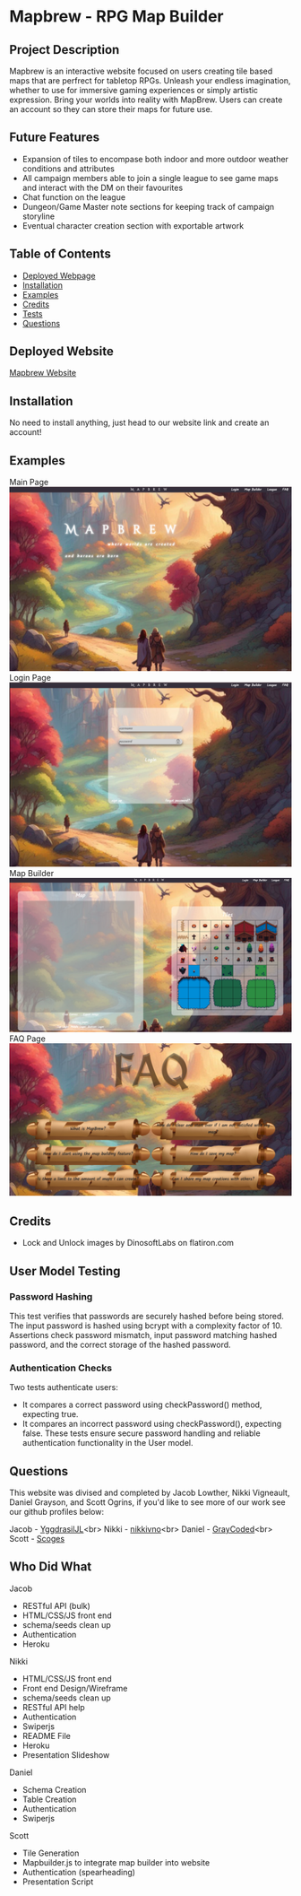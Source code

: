 # Mapbrew - RPG Map Builder

## Project Description

Mapbrew is an interactive website focused on users creating tile based maps that are perfrect for tabletop RPGs. Unleash your endless imagination, whether to use for immersive gaming experiences or simply artistic expression. Bring your worlds into reality with MapBrew. Users can create an account so they can store their maps for future use. 

## Future Features

- Expansion of tiles to encompase both indoor and more outdoor weather conditions and attributes
- All campaign members able to join a single league to see game maps and interact with the DM on their favourites 
- Chat function on the league 
- Dungeon/Game Master note sections for keeping track of campaign storyline
- Eventual character creation section with exportable artwork


## Table of Contents

- [Deployed Webpage](#deployedpage)
- [Installation](#installation)
- [Examples](#examples)
- [Credits](#credits)
- [Tests](#tests)
- [Questions](#questions)

## Deployed Website <a id='deployedpage'></a> 

[Mapbrew Website](https://mapbrew-websitee-20a575919a4b.herokuapp.com)

## Installation <a id="installation"></a>

No need to install anything, just head to our website link and create an account!

## Examples <a id="examples"></a>

Main Page 
![Main Page](./public/assets/images/site%20examples/mainexample.png)
Login Page
![login Page](./public/assets/images/site%20examples/loginexample.png)
Map Builder
![Map Builder](./public/assets/images/site%20examples/builderexample.png)
FAQ Page
![FAQ Page](./public/assets/images/site%20examples/faqexample.png)

## Credits<a id="credits"></a>

- Lock and Unlock images by DinosoftLabs on flatiron.com 

## User Model Testing <a id="tests"></a>

### Password Hashing
This test verifies that passwords are securely hashed before being stored. The input password is hashed using bcrypt with a complexity factor of 10. Assertions check password mismatch, input password matching hashed password, and the correct storage of the hashed password.

### Authentication Checks
Two tests authenticate users:
- It compares a correct password using checkPassword() method, expecting true.
- It compares an incorrect password using checkPassword(), expecting false.
These tests ensure secure password handling and reliable authentication functionality in the User model.

## Questions <a id="questions"></a>

This website was divised and completed by Jacob Lowther, Nikki Vigneault, Daniel Grayson, and Scott Ogrins, if you'd like to see more of our work see our github profiles below:

Jacob - [YggdrasilJL]("https://github.com/YggdrasilJL")<br>
Nikki - [nikkivno]("https://github.com/nikkivno")<br>
Daniel - [GrayCoded]("https://github.com/GrayCoded")<br>
Scott - [Scoges]("https://github.com/scoges")

## Who Did What


Jacob
- RESTful API (bulk)
- HTML/CSS/JS front end 
- schema/seeds clean up
- Authentication
- Heroku

Nikki 
- HTML/CSS/JS front end
- Front end Design/Wireframe
- schema/seeds clean up
- RESTful API help 
- Authentication 
- Swiperjs 
- README File
- Heroku
- Presentation Slideshow


Daniel 
- Schema Creation
- Table Creation
- Authentication
- Swiperjs

Scott
- Tile Generation 
- Mapbuilder.js to integrate map builder into website 
- Authentication (spearheading)
- Presentation Script
